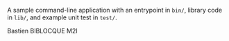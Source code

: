 A sample command-line application with an entrypoint in `bin/`, library code
in `lib/`, and example unit test in `test/`.

Bastien BIBLOCQUE M2I
